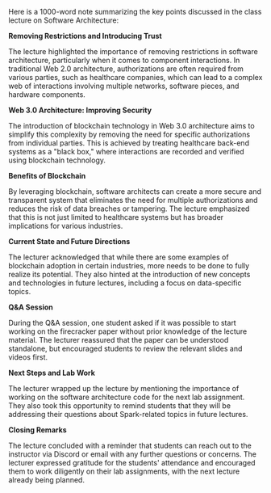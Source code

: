 Here is a 1000-word note summarizing the key points discussed in the class lecture on Software Architecture:

**Removing Restrictions and Introducing Trust**

The lecture highlighted the importance of removing restrictions in software architecture, particularly when it comes to component interactions. In traditional Web 2.0 architecture, authorizations are often required from various parties, such as healthcare companies, which can lead to a complex web of interactions involving multiple networks, software pieces, and hardware components.

**Web 3.0 Architecture: Improving Security**

The introduction of blockchain technology in Web 3.0 architecture aims to simplify this complexity by removing the need for specific authorizations from individual parties. This is achieved by treating healthcare back-end systems as a "black box," where interactions are recorded and verified using blockchain technology.

**Benefits of Blockchain**

By leveraging blockchain, software architects can create a more secure and transparent system that eliminates the need for multiple authorizations and reduces the risk of data breaches or tampering. The lecture emphasized that this is not just limited to healthcare systems but has broader implications for various industries.

**Current State and Future Directions**

The lecturer acknowledged that while there are some examples of blockchain adoption in certain industries, more needs to be done to fully realize its potential. They also hinted at the introduction of new concepts and technologies in future lectures, including a focus on data-specific topics.

**Q&A Session**

During the Q&A session, one student asked if it was possible to start working on the firecracker paper without prior knowledge of the lecture material. The lecturer reassured that the paper can be understood standalone, but encouraged students to review the relevant slides and videos first.

**Next Steps and Lab Work**

The lecturer wrapped up the lecture by mentioning the importance of working on the software architecture code for the next lab assignment. They also took this opportunity to remind students that they will be addressing their questions about Spark-related topics in future lectures.

**Closing Remarks**

The lecture concluded with a reminder that students can reach out to the instructor via Discord or email with any further questions or concerns. The lecturer expressed gratitude for the students' attendance and encouraged them to work diligently on their lab assignments, with the next lecture already being planned.